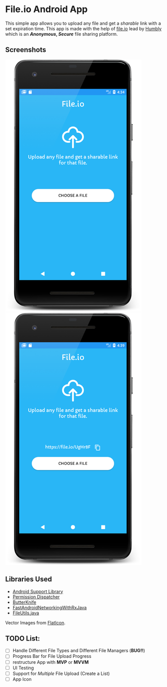 # File.io Android App
This simple app allows you to upload any file and get a _sharable_ link with a set expiration time.
This app is made with the help of [file.io](https://file.io) lead by [Humbly](http://humbly.com/) which is an **_Anonymous_, _Secure_** file sharing platform.

## Screenshots
<p float="left">
<img src="/screenshots/home_screen_framed.png" alt="Home Screen"  height="800"/> <img src="/screenshots/upload_file_link.png" alt="Sharable Link" height="800" /></p>

## Libraries Used
- [Android Support Library](https://developer.android.com/topic/libraries/support-library/index.html)
- [Permission Dispatcher](https://permissions-dispatcher.github.io/PermissionsDispatcher/)
- [ButterKnife](http://jakewharton.github.io/butterknife/)
- [FastAndroidNetworkingWithRxJava](https://github.com/amitshekhariitbhu/Fast-Android-Networking)
- [FileUtils.java](https://github.com/iPaulPro/aFileChooser/blob/master/aFileChooser/src/com/ipaulpro/afilechooser/utils/FileUtils.java)

Vector Images from [FlatIcon](https://www.flaticon.com/).

## TODO List:
- [ ] Handle Different File Types and Different File Managers (**BUG!!**)
- [ ] Progress Bar for File Upload Progress
- [ ] restructure App with **MVP** or **MVVM**
- [ ] UI Testing
- [ ] Support for *Multiple* File Upload (Create a List)
- [ ] App Icon
